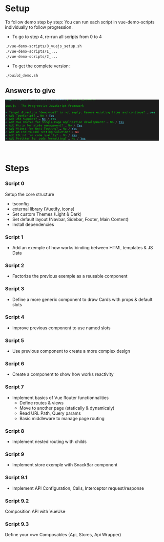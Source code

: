 # Setup

To follow demo step by step: You can run each script in vue-demo-scripts individually to follow progression.

- To go to step 4, re-run all scripts from 0 to 4

```bash
./vue-demo-scripts/0_vuejs_setup.sh
./vue-demo-scripts/1_...
./vue-demo-scripts/2_...
```

- To get the complete version:

```bash
./build_demo.sh
```

## Answers to give

![Alt text](image.png)


<br/>

# Steps

### Script 0

Setup the core structure

- tsconfig
- external library (Vuetify, icons)
- Set custom Themes (Light & Dark)
- Set default layout (Navbar, Sidebar, Footer, Main Content)
- Install dependencies

### Script 1

- Add an exemple of how works binding between HTML templates & JS Data

### Script 2

- Factorize the previous exemple as a reusable component

### Script 3

- Define a more generic component to draw Cards with props & default slots

### Script 4

- Improve previous component to use named slots

### Script 5

- Use previous component to create a more complex design

### Script 6

- Create a component to show how works reactivity

### Script 7

- Implement basics of Vue Router functionnalities
  - Define routes & views
  - Move to another page (statically & dynamicaly)
  - Read URL Path, Query params
  - Basic middleware to manage page routing

### Script 8

- Implement nested routing with childs

### Script 9

- Implement store exemple with SnackBar component

### Script 9.1

- Implement API Configuration, Calls, Interceptor request/response

### Script 9.2

Composition API with VueUse

### Script 9.3

Define your own Composables (Api, Stores, Api Wrapper)
